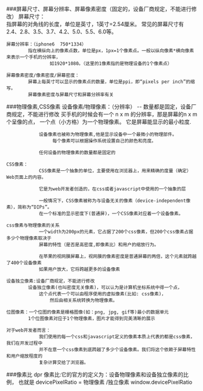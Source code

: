 ###屏幕尺寸、屏幕分辨率、屏幕像素密度（固定的，设备厂商规定，不能进行修改）
	屏幕尺寸：   
			指屏幕的对角线的长度，单位是英寸，1英寸=2.54厘米。
		           常见的屏幕尺寸有2.4、2.8、3.5、3.7、4.2、5.0、5.5、6.0等。
		           
	屏幕分辨率：（iphone6  750*1334）
			指在横纵向上的像素点数，单位是px，1px=1个像素点。一般以纵向像素*横向像素来表示一个手机的分辨率，
		            如1920*1080。（这里的1像素指的是物理设备的1个像素点）
		            
	屏幕像素密度/像素密度/屏幕密度：
			屏幕上每英寸可以显示的像素点的数量，单位是ppi，即“pixels per inch”的缩写。
			屏幕像素密度与屏幕尺寸和屏幕分辨率有关
				

###物理像素,CSS像素
	 设备像素/物理像素：（分辨率）  -- 数量都是固定，设备厂商规定，不能进行修改
	 			买手机的时候会有一个 n x m 的分辨率，那是屏幕的n x m个呈像的点，
	 				一个点（小方格）为一个物理像素。
		        		它是屏幕能显示的最小粒度.
		        
		    	设备像素也被称为物理像素,他是显示设备中一个最微小的物理部件。
		  			 每个像素可以根据操作系统设置自己的颜色和亮度。
		    			
		    	任何设备的物理像素的数量都是固定的 
		      
	CSS像素：
				CSS像素是一个抽象的单位，主要使用在浏览器上，用来精确的度量（确定）Web页面上的内容。
				
				它是为web开发者创造的，在css或者javascript中使用的一个抽象的层
				
				一般情况下，CSS像素被称为与设备无关的像素（device-independent像素），简称为“DIPs”。
				在一个标准的显示密度下(普通屏)，一个CSS像素对应着一个设备像素。
				
	css像素与物理像素的关系
				一个width为200px的元素，它占据了200个css像素，但200个css像素占据多少个物理像素取决于
				屏幕的特性（是否是高密度,即像素比）和用户的缩放行为。
				
				在苹果的视网膜屏幕上，视网膜的像素密度是普通屏幕的两倍，这个元素就跨越了400个设备像素
				如果用户放大，它将跨越更多的设备像素
				
	设备独立像素:设备厂商规定，不能进行修改
			设备独立像素(也叫密度无关像素)，可以认为是计算机坐标系统中得一个点，
				这个点代表一个可以由程序使用的虚拟像素(比如: css像素)，
					然后由相关系统转换为物理像素。
					
	位图像素：一个位图的像素是栅格图像(如：png, jpg, gif等)最小的数据单元	
			1个位图像素对应于1个物理像素，图片才能得到完美清晰的展示		
				
	对于web开发者而言：
				我们使用的每一个css和javascript定义的像素本质上代表的都是css像素，我们在开发过程中
				并不在意一个css像素到底跨越了多少个设备像素。我们将这个依赖于屏幕特性和用户缩放程度的
				复杂计算交给了浏览器。

###像素比 dpr
	像素比:它的官方的定义为：设备物理像素和设备独立像素的比例，
			也就是 devicePixelRatio = 物理像素 /独立像素
				window.devicePixelRatio
					
